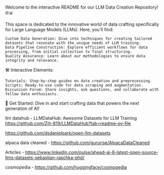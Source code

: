 Welcome to the interactive README for our LLM Data Creation Repository! 🌐📊

This space is dedicated to the innovative world of data crafting specifically for Large Language Models (LLMs). Here, you'll find:

    Custom Data Generation: Dive into techniques for creating tailored datasets that resonate with the unique needs of LLM training.
    Data Pipeline Construction: Explore efficient workflows for data processing, from initial collection to final structuring.
    Quality Assurance: Learn about our methodologies to ensure data integrity and relevance.

🛠 Interactive Elements:

    Tutorials: Step-by-step guides on data creation and preprocessing.
    Scripts: Ready-to-use code for data scraping and augmentation.
    Discussion Forum: Share insights, ask questions, and collaborate with fellow data enthusiasts.

🚀 Get Started: Dive in and start crafting data that powers the next generation of AI!

llm datahub - LLMDataHub: Awesome Datasets for LLM Training 
https://github.com/Zjh-819/LLMDataHub?tab=readme-ov-file

https://github.com/dsdanielpark/open-llm-datasets


alpaca data cleaned - https://github.com/gururise/AlpacaDataCleaned


Articles - https://www.linkedin.com/pulse/ahead-ai-8-latest-open-source-llms-datasets-sebastian-raschka-phd/

cosmopedia - https://github.com/huggingface/cosmopedia




